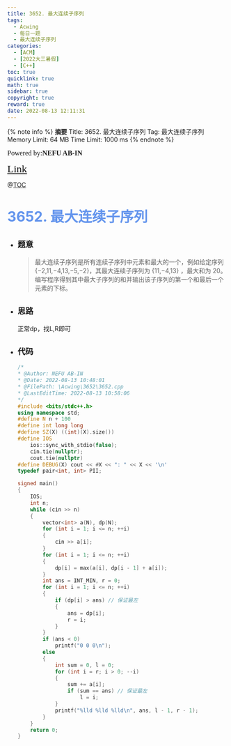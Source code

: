 ```yaml
---
title: 3652. 最大连续子序列
tags:
  - Acwing
  - 每日一题
  - 最大连续子序列
categories:
  - [ACM] 
  - [2022大三暑假] 
  - [C++]
toc: true
quicklink: true
math: true
sidebar: true
copyright: true
reward: true
date: 2022-08-13 12:11:31
---
```



{% note info %}
**摘要**
Title: 3652. 最大连续子序列
Tag: 最大连续子序列
Memory Limit: 64 MB
Time Limit: 1000 ms
{% endnote %}
<!-- more -->

<font size=3 face=楷体>Powered by:**NEFU AB-IN**</font>

<font color=#FFA500 size=5 face=楷体>[Link](https://www.acwing.com/problem/content/3655/)</font>

@[TOC](文章目录)

# <font color=#6495ED size=6>3652. 最大连续子序列</font>

* ## <font size=4 face=粗体>题意</font>

  >最大连续子序列是所有连续子序列中元素和最大的一个，例如给定序列 {−2,11,−4,13,−5,−2}，其最大连续子序列为 {11,−4,13} ，最大和为 20。
  >编写程序得到其中最大子序列的和并输出该子序列的第一个和最后一个元素的下标。

* ## <font size=4 face=粗体>思路</font>

  正常dp，找L,R即可

* ## <font size=4 face=粗体>代码</font>

  ```cpp
  /*
  * @Author: NEFU AB-IN
  * @Date: 2022-08-13 10:48:01
  * @FilePath: \Acwing\3652\3652.cpp
  * @LastEditTime: 2022-08-13 10:58:06
  */
  #include <bits/stdc++.h>
  using namespace std;
  #define N n + 100
  #define int long long
  #define SZ(X) ((int)(X).size())
  #define IOS                                                                                                            \
      ios::sync_with_stdio(false);                                                                                       \
      cin.tie(nullptr);                                                                                                  \
      cout.tie(nullptr)
  #define DEBUG(X) cout << #X << ": " << X << '\n'
  typedef pair<int, int> PII;

  signed main()
  {
      IOS;
      int n;
      while (cin >> n)
      {
          vector<int> a(N), dp(N);
          for (int i = 1; i <= n; ++i)
          {
              cin >> a[i];
          }
          for (int i = 1; i <= n; ++i)
          {
              dp[i] = max(a[i], dp[i - 1] + a[i]);
          }
          int ans = INT_MIN, r = 0;
          for (int i = 1; i <= n; ++i)
          {
              if (dp[i] > ans) // 保证最左
              {
                  ans = dp[i];
                  r = i;
              }
          }
          if (ans < 0)
              printf("0 0 0\n");
          else
          {
              int sum = 0, l = 0;
              for (int i = r; i > 0; --i)
              {
                  sum += a[i];
                  if (sum == ans) // 保证最左
                      l = i;
              }
              printf("%lld %lld %lld\n", ans, l - 1, r - 1);
          }
      }
      return 0;
  }
  ```